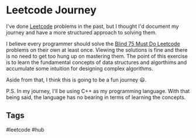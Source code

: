 # Leetcode Journey

I've done [Leetcode](https://leetcode.com/) problems in the past, but I thought I'd document my journey and have a more structured approach to solving them. 

I believe every programmer should solve the [Blind 75 Must Do Leetcode](https://leetcode.com/list/xi4ci4ig/) problems on their own at least once. Viewing the solutions is fine and there is no need to get too hung up on mastering them. The point of this exercise is to learn the fundamental concepts of data structures and algorthims and accumulate some intuition for designing complex algorithms.  

Aside from that, I think this is going to be a fun journey 😃.

P.S. In my journey, I'll be using C++ as my programming language. With that being said, the language has no bearing in terms of learning the concepts.  

## Tags
#leetcode #hub
